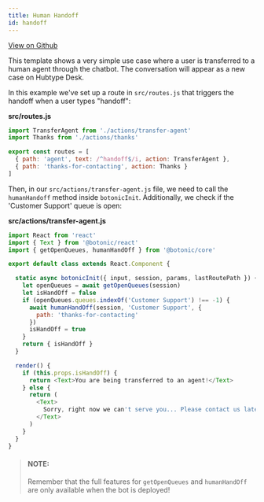 ```yaml
---
title: Human Handoff
id: handoff
---
```



[View on Github](https://github.com/hubtype/botonic/tree/master/packages/botonic-cli/templates/handoff)

This template shows a very simple use case where a user is transferred to a human agent through the chatbot. The conversation will appear as a new case on Hubtype Desk.

In this example we've set up a route in `src/routes.js` that triggers the handoff when a user types "handoff":

**src/routes.js**

```javascript
import TransferAgent from './actions/transfer-agent'
import Thanks from './actions/thanks'

export const routes = [
  { path: 'agent', text: /^handoff$/i, action: TransferAgent },
  { path: 'thanks-for-contacting', action: Thanks }
]
```

Then, in our `src/actions/transfer-agent.js` file, we need to call the `humanHandoff` method inside `botonicInit`.
Additionally, we check if the 'Customer Support' queue is open:

**src/actions/transfer-agent.js**

```javascript
import React from 'react'
import { Text } from '@botonic/react'
import { getOpenQueues, humanHandOff } from '@botonic/core'

export default class extends React.Component {

  static async botonicInit({ input, session, params, lastRoutePath }) {
    let openQueues = await getOpenQueues(session)
    let isHandOff = false
    if (openQueues.queues.indexOf('Customer Support') !== -1) {
      await humanHandOff(session, 'Customer Support', {
        path: 'thanks-for-contacting'
      })
      isHandOff = true
    }
    return { isHandOff }
  }

  render() {
    if (this.props.isHandOff) {
      return <Text>You are being transferred to an agent!</Text>
    } else {
      return (
        <Text>
          Sorry, right now we can't serve you... Please contact us later!
        </Text>
      )
    }
  }
}
```

> #### NOTE:
> Remember that the full features for `getOpenQueues` and `humanHandOff` are only available when the bot is deployed!  


